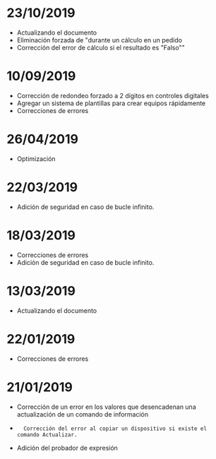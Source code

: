 # 23/10/2019

- Actualizando el documento
- Eliminación forzada de "durante un cálculo en un pedido
- Corrección del error de cálculo si el resultado es "Falso""

# 10/09/2019

- Corrección de redondeo forzado a 2 dígitos en controles digitales
- Agregar un sistema de plantillas para crear equipos rápidamente
- Correcciones de errores

# 26/04/2019

- Optimización

# 22/03/2019

- Adición de seguridad en caso de bucle infinito.

# 18/03/2019

- Correcciones de errores
- Adición de seguridad en caso de bucle infinito.

# 13/03/2019

- Actualizando el documento

# 22/01/2019

-   Correcciones de errores

# 21/01/2019

-   Corrección de un error en los valores que desencadenan una actualización de un comando de información
-		Corrección del error al copiar un dispositivo si existe el comando Actualizar.
-   Adición del probador de expresión
